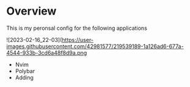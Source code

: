 # Overview

This is my peronsal config for the following applications

![2023-02-16_22-03](https://user-images.githubusercontent.com/42981577/219539189-1a126ad6-677a-4544-933b-3cd6a48f8d9a.png


- Nvim 
- Polybar
- Adding

